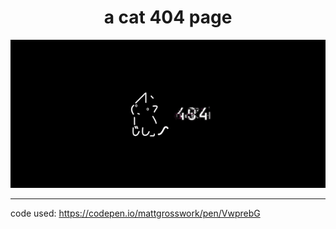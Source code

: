 <div align="center">

# a cat 404 page

![gifhere](preview.gif)

</div>

---

code used: https://codepen.io/mattgrosswork/pen/VwprebG
